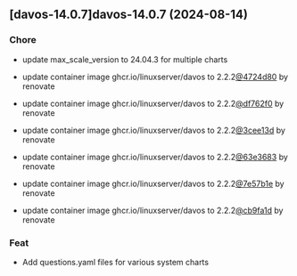 

## [davos-14.0.7]davos-14.0.7 (2024-08-14)

### Chore



- update max_scale_version to 24.04.3 for multiple charts

- update container image ghcr.io/linuxserver/davos to 2.2.2[@4724d80](https://github.com/4724d80) by renovate

- update container image ghcr.io/linuxserver/davos to 2.2.2[@df762f0](https://github.com/df762f0) by renovate

- update container image ghcr.io/linuxserver/davos to 2.2.2[@3cee13d](https://github.com/3cee13d) by renovate

- update container image ghcr.io/linuxserver/davos to 2.2.2[@63e3683](https://github.com/63e3683) by renovate

- update container image ghcr.io/linuxserver/davos to 2.2.2[@7e57b1e](https://github.com/7e57b1e) by renovate

- update container image ghcr.io/linuxserver/davos to 2.2.2[@cb9fa1d](https://github.com/cb9fa1d) by renovate

### Feat



- Add questions.yaml files for various system charts
